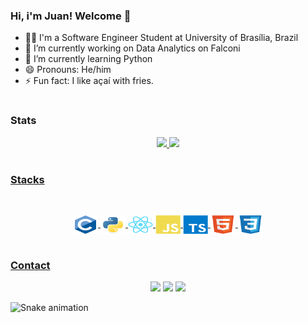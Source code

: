 ### Hi, i'm Juan! Welcome 👋

- 👨‍🎓 I'm a Software Engineer Student at University of Brasília, Brazil
- 🔭 I’m currently working on Data Analytics on Falconi
- 🌱 I’m currently learning Python
- 😄 Pronouns: He/him
- ⚡ Fun fact: I like açaí with fries. 

#

### Stats
<div align="center">
  <a href="https://github.com/juanmangueira">
  <img height="160em" src="https://github-readme-stats.vercel.app/api?username=juanmangueira&show_icons=true&theme=discord_old_blurple&include_all_commits=true&count_private=true"/>
  <img height="160em" src="https://github-readme-stats.vercel.app/api/top-langs/?username=juanmangueira&layout=compact&langs_count=7&theme=discord_old_blurple"/>
</div>
  
  #
  
### Stacks
<div style="display: inline_block"><br>
  <p align = "center">
    <img align="center" alt="Juan-C" height="30" width="40" src="https://raw.githubusercontent.com/devicons/devicon/master/icons/c/c-original.svg">
    <img align="center" alt="Juan-Python" height="30" width="40" src="https://raw.githubusercontent.com/devicons/devicon/master/icons/python/python-original.svg">
    <img align="center" alt="Juan-React" height="30" width="40" src="https://raw.githubusercontent.com/devicons/devicon/master/icons/react/react-original.svg">
    <img align="center" alt="Juan-Js" height="30" width="40" src="https://raw.githubusercontent.com/devicons/devicon/master/icons/javascript/javascript-plain.svg">
    <img align="center" alt="Juan-Ts" height="30" width="40" src="https://raw.githubusercontent.com/devicons/devicon/master/icons/typescript/typescript-plain.svg">
    <img align="center" alt="Juan-HTML" height="30" width="40" src="https://raw.githubusercontent.com/devicons/devicon/master/icons/html5/html5-original.svg">
    <img align="center" alt="Juan-CSS" height="30" width="40" src="https://raw.githubusercontent.com/devicons/devicon/master/icons/css3/css3-original.svg">
  </p>
</div> 
  
  #

### Contact
<div> 
  <p align = "center">
    <a href="https://instagram.com/juanmangueiraa" target="_blank"><img src="https://img.shields.io/badge/-Instagram-%23E4405F?style=for-the-badge&logo=instagram&logoColor=white" target="_blank"></a>
    <a href="https://www.linkedin.com/in/juanmangueira" target="_blank"><img src="https://img.shields.io/badge/-LinkedIn-%230077B5?style=for-the-badge&logo=linkedin&logoColor=white" target="_blank"></a> 
    <a href = "mailto:juanmangueiraa@gmail.com"><img src="https://img.shields.io/badge/-Gmail-%23333?style=for-the-badge&logo=gmail&logoColor=white" target="_blank"></a>
  
  ![Snake animation](https://github.com/juanmangueira/JuanMangueira/blob/output/github-contribution-grid-snake.svg)
    
  </p>
</div>
